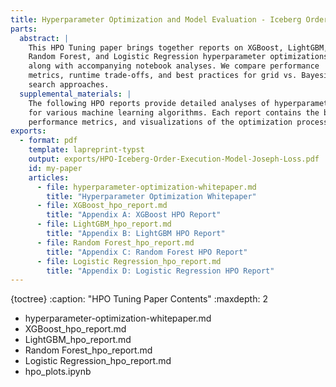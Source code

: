 ```yaml
---
title: Hyperparameter Optimization and Model Evaluation - Iceberg Order Execution Model
parts:
  abstract: |
    This HPO Tuning paper brings together reports on XGBoost, LightGBM,
    Random Forest, and Logistic Regression hyperparameter optimizations,
    along with accompanying notebook analyses. We compare performance
    metrics, runtime trade‑offs, and best practices for grid vs. Bayesian
    search approaches.
  supplemental_materials: |
    The following HPO reports provide detailed analyses of hyperparameter optimization 
    for various machine learning algorithms. Each report contains the best trial parameters, 
    performance metrics, and visualizations of the optimization process.
exports:
  - format: pdf
    template: lapreprint-typst
    output: exports/HPO-Iceberg-Order-Execution-Model-Joseph-Loss.pdf
    id: my-paper
    articles:
      - file: hyperparameter-optimization-whitepaper.md
        title: "Hyperparameter Optimization Whitepaper"
      - file: XGBoost_hpo_report.md
        title: "Appendix A: XGBoost HPO Report"
      - file: LightGBM_hpo_report.md
        title: "Appendix B: LightGBM HPO Report"
      - file: Random Forest_hpo_report.md
        title: "Appendix C: Random Forest HPO Report"
      - file: Logistic Regression_hpo_report.md
        title: "Appendix D: Logistic Regression HPO Report"
---
```


{toctree}
:caption: "HPO Tuning Paper Contents"
:maxdepth: 2
- hyperparameter-optimization-whitepaper.md
- XGBoost_hpo_report.md
- LightGBM_hpo_report.md
- Random Forest_hpo_report.md
- Logistic Regression_hpo_report.md
- hpo_plots.ipynb